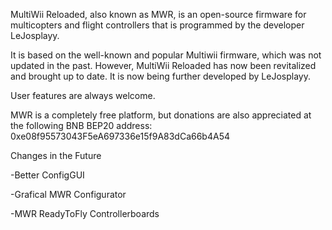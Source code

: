 MultiWii Reloaded, also known as MWR, is an open-source firmware for multicopters and flight controllers that is programmed by the developer LeJosplayy.

It is based on the well-known and popular Multiwii firmware, which was not updated in the past. However, MultiWii Reloaded has now been revitalized and brought up to date. It is now being further developed by LeJosplayy.

User features are always welcome. 

MWR is a completely free platform, 
but donations are also appreciated at the following BNB BEP20 address: 
0xe08f95573043F5eA697336e15f9A83dCa66b4A54



Changes in the Future

-Better ConfigGUI

-Grafical MWR Configurator

-MWR ReadyToFly Controllerboards
